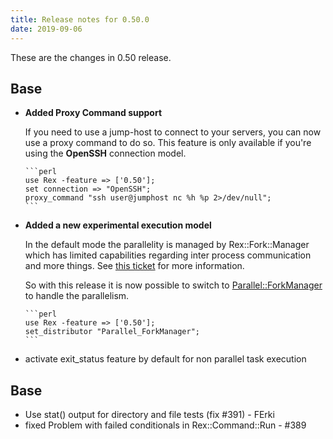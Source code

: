 ```yaml
---
title: Release notes for 0.50.0
date: 2019-09-06
---
```


These are the changes in 0.50 release.

## Base

-   **Added Proxy Command support**

    If you need to use a jump-host to connect to your servers, you can now use a proxy command to do so. This feature is only available if you're using the **OpenSSH** connection model.

        ```perl
        use Rex -feature => ['0.50'];
        set connection => "OpenSSH";
        proxy_command "ssh user@jumphost nc %h %p 2>/dev/null";
        ```

-   **Added a new experimental execution model**

    In the default mode the parallelity is managed by Rex::Fork::Manager which has limited capabilities regarding inter process communication and more things. See [this ticket](https://github.com/RexOps/Rex/issues/295) for more information.

    So with this release it is now possible to switch to [Parallel::ForkManager](https://metacpan.org/pod/Parallel::ForkManager) to handle the parallelism.

        ```perl
        use Rex -feature => ['0.50'];
        set_distributor "Parallel_ForkManager";
        ```

-   activate exit\_status feature by default for non parallel task execution

## Base

-   Use stat() output for directory and file tests (fix \#391) - FErki
-   fixed Problem with failed conditionals in Rex::Command::Run - \#389

